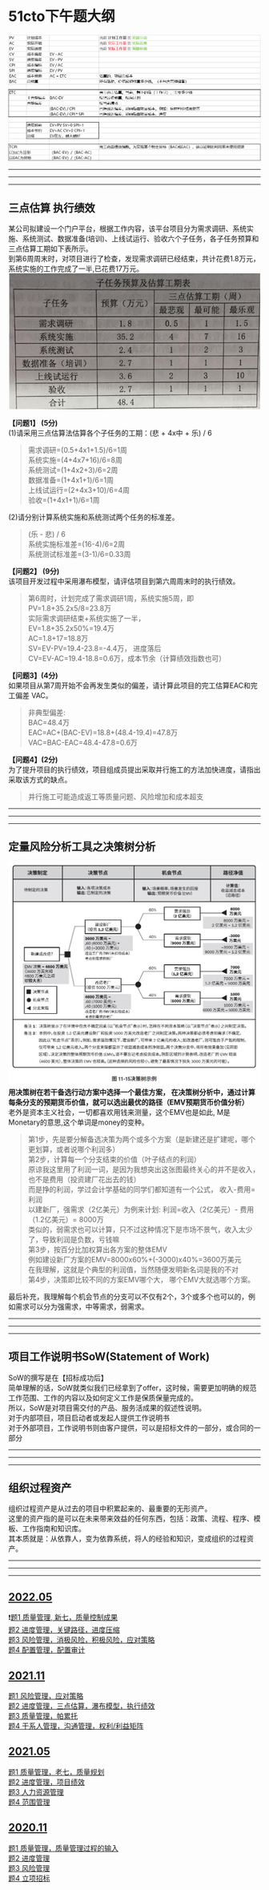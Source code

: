 # 51cto下午题大纲  

![0.png](res/0.png)

---
---
---

## 三点估算 执行绩效

某公司拟建设一个门户平台，根据工作内容，该平台项目分为需求调研、系统实施、系统测试、数据准备(培训)、上线试运行、验收六个子任务，各子任务预算和三点估算工期如下表所示。  
到第6周周末时，对项目进行了检查，发现需求调研已经结束，共计花费1.8万元，系统实施的工作完成了一半,已花费17万元。  
![三点估算](res/三点估算.png)

**【问题1】 (5分)**  
(1)请采用三点估算法估算各个子任务的工期：(悲 + 4x中 + 乐) / 6
>需求调研=(0.5+4x1+1.5)/6=1周  
系统实施=(4+4x7+16)/6=8周  
系统测试=(1+4x2+3)/6=2周  
数据准备=(1+4x1+1)/6=1周  
上线试运行=(2+4x3+10)/6=4周  
验收=(1+4x1+1)/6=1周

(2)请分别计算系统实施和系统测试两个任务的标准差。
>(乐 - 悲) / 6  
系统实施标准差=(16-4)/6=2周  
系统测试标准差=(3-1)/6=0.33周

**【问题2】 (9分)**  
该项目开发过程中采用瀑布模型，请评估项目到第六周周末时的执行绩效。
>第6周时，计划完成了需求调研1周，系统实施5周，即PV=1.8+35.2x5/8=23.8万  
实际需求调研结束+系统实施了一半，  
EV=1.8+35.2x50%=19.4万  
AC=1.8+17=18.8万  
SV=EV-PV=19.4-23.8=-4.4万， 进度落后  
CV=EV-AC=19.4-18.8=0.6万，成本节余（计算绩效指数也可）

**【问题3】(4分)**  
如果项目从第7周开始不会再发生类似的偏差，请计算此项目的完工估算EAC和完工偏差 VAC。
>非典型偏差:  
BAC=48.4万  
EAC=AC+(BAC-EV)=18.8+(48.4-19.4)=47.8万  
VAC=BAC-EAC=48.4-47.8=0.6万

**【问题4】(2分)**  
为了提升项目的执行绩效，项目组成员提出采取并行施工的方法加快进度，请指出采取该方式的缺点。
>并行施工可能造成返工等质量问题、风险增加和成本超支

---
---
---

## 定量风险分析工具之决策树分析

![决策树分析](res/决策树分析.png)
**用决策树在若干备选行动方案中选择一个最佳方案， 在决策树分析中，通过计算每条分支的预期货币价值，就可以选出最优的路径（EMV预期货币价值分析）**  
老外是资本主义社会，一切都喜欢用钱来测量，这个EMV也是如此, M是Monetary的意思,这个单词是money的变种。
>第1步，先是要分解备选决策为两个或多个方案（是新建还是扩建呢，哪个更划算，或者说哪个利润多）  
第2步，计算每一个分支结束的价值（叶子结点的利润）  
原谅我这里用了利润一词，是因为我想突出这张图最终关心的并不是收入，也不是费用（投资建厂花出去的钱）  
而是挣的利润，学过会计学基础的同学们都知道有一个公式， 收入-费用=利润  
以建新厂，强需求（2亿美元）为例来计划: 利润=收入（2亿美元）- 费用（1.2亿美元）= 8000万  
类似的，弱需求也可以计算，只不过这种情况下是市场不景气，收入太少了，导致利润是负数，亏钱嘛  
第3步，按百分比加权算出各方案的整体EMV  
例如建设新厂方案的EMV=8000x60%+(-3000)x40%=3600万美元  
在我理解，这就是个典型的利润值，当然随便发明新名词是我的不对  
第4步，决策即比较不同的方案EMV哪个大， 哪个EMV大就选哪个方案。

最后补充，我理解每个机会节点的分支可以不仅有2个，3个或多个也可以的，例如需求可以分为强需求，中等需求，弱需求。

---
---
---

## 项目工作说明书SoW(Statement of Work)

SoW的撰写是在【招标成功后】  
简单理解的话，SoW就类似我们已经拿到了offer，这时候，需要更加明确的规范工作范围、工作的内容以及如何定义工作是保质保量完成的。  
所以，SoW是对项目需交付的产品、服务活成果的叙述性说明。  
对于内部项目，项目启动者或发起人提供工作说明书  
对于外部项目，工作说明书则由客户提供，可以是招标文件的一部分，或合同的一部分

---
---
---

## 组织过程资产

组织过程资产是从过去的项目中积累起来的、最重要的无形资产。  
这里的资产指的是可以在未来带来效益的任何东西，包括：政策、流程、程序、模板、工作指南和知识库。  
其本质就是：从依靠人，变为依靠系统，将人的经验和知识，变成组织的过程资产。

---
---
---

## [2022.05](/2022.5/README.md)  

❗️[题1 质量管理, 新七，质量控制成果](/2022.5/README.md#试题一)  
[题2 进度管理，关键路径，进度压缩](/2022.5/README.md#试题二)  
[题3 风险管理，消极风险，积极风险，应对策略](/2022.5/README.md#试题三)  
[题4 配置管理，配置审计](/2022.5/README.md#试题四)  

## [2021.11](/2021.11/README.md)  

[题1 风险管理，应对策略](/2021.11/README.md#试题一18分)  
[题2 进度管理，三点估算，瀑布模型，执行绩效](/2021.11/README.md#试题二20分)  
[题3 质量管理，帕累托](/2021.11/README.md#试题三17分)  
[题4 干系人管理，沟通管理，权利/利益矩阵](/2021.11/README.md#试题四20-分)  

## [2021.05](/2021.5/README.md)  

[题1 质量管理，老七，质量规划](/2021.5/README.md#试题118分)  
[题2 进度管理，项目绩效](/2021.5/README.md#试题222分)  
[题3 人力资源管理](/2021.5/README.md#试题315分)  
[题4 范围管理](/2021.5/README.md#试题420分)  

## [2020.11](/2020.11/README.md)  

[题1 质量管理，质量管理过程的输入](/2020.11/README.md#试题118分)  
[题2 进度管理](/2020.11/README.md#试题220分)  
[题3 风险管理](/2020.11/README.md#试题320分)  
[题4 立项招标](/2020.11/README.md#试题417分)  
